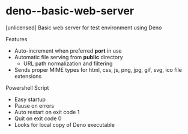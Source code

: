 # deno--basic-web-server
[unlicensed] Basic web server for test environment using Deno


Features

- Auto-increment when preferred **port** in use
- Automatic file serving from **public** directory
  - URL path normalization and filtering
- Sends proper MIME types for html, css, js, png, jpg, gif, svg, ico file extensions


Powershell Script

- Easy startup
- Pause on errors
- Auto restart on exit code 1
- Quit on exit code 0
- Looks for local copy of Deno executable

